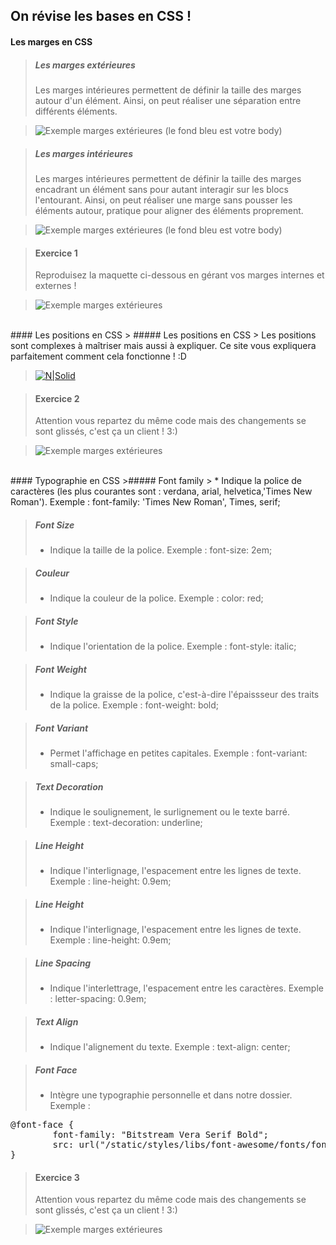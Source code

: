 ## On révise les bases en CSS !

#### Les marges en CSS
<!-- LES MARGES EXTÉRIEURES DÉFINITION -->
> ##### Les marges extérieures 
> Les marges intérieures permettent de définir la taille des marges autour d'un élément. Ainsi, on peut réaliser une séparation entre différents éléments.

> ![Exemple marges extérieures](img/marge-ex.png)
> (le fond bleu est votre body)

<!-- LES MARGES INTÉRIEURES DÉFINITION -->
> ##### Les marges intérieures
> Les marges intérieures permettent de définir la taille des marges encadrant un élément sans pour autant interagir sur les blocs l'entourant. Ainsi, on peut réaliser une marge sans pousser les éléments autour, pratique pour aligner des éléments proprement.

> ![Exemple marges extérieures](img/marge-ex2.png)
> (le fond bleu est votre body)

<!-- EXERCICE 1 -->
> #### Exercice 1
> Reproduisez la maquette ci-dessous en gérant vos marges internes et externes !

> ![Exemple marges extérieures](img/exercice1.png)

<br>
#### Les positions en CSS
<!-- POSITION FIXE -->
> ##### Les positions en CSS
> Les positions sont complexes à maîtriser mais aussi à expliquer. Ce site vous expliquera parfaitement comment cela fonctionne ! :D

>[![N|Solid](img/button.png)](http://fr.learnlayout.com/position.html)

<!-- EXERCICE 2 -->
> #### Exercice 2
> Attention vous repartez du même code mais des changements se sont glissés, c'est ça un client ! 3:)

> ![Exemple marges extérieures](img/exercice2.png)

<br>
#### Typographie en CSS
<!-- La typographie en CSS -->
>##### Font family
> * Indique la police de caractères (les plus courantes sont : verdana, arial, helvetica,'Times New Roman').
    Exemple : font-family: 'Times New Roman', Times, serif;

>##### Font Size
> * Indique la taille de la police.
    Exemple : font-size: 2em;
    
>##### Couleur
> * Indique la couleur de la police.
    Exemple : color: red;
    
>##### Font Style
> * Indique l'orientation de la police.
    Exemple : font-style: italic;
    
>##### Font Weight
> * Indique la graisse de la police, c'est-à-dire l'épaissseur des traits de la police.
    Exemple : font-weight: bold;
    
>##### Font Variant
> * Permet l'affichage en petites capitales.
    Exemple : font-variant: small-caps;
    
>##### Text Decoration
> * Indique le soulignement, le surlignement ou le texte barré.
    Exemple : text-decoration: underline;
    
>##### Line Height
> * Indique l'interlignage, l'espacement entre les lignes de texte.
    Exemple : line-height: 0.9em;
    
>##### Line Height
> * Indique l'interlignage, l'espacement entre les lignes de texte.
    Exemple : line-height: 0.9em;
    
>##### Line Spacing
> * Indique l'interlettrage, l'espacement entre les caractères.
    Exemple : letter-spacing: 0.9em;
    
>##### Text Align
> * Indique l'alignement du texte.
    Exemple : text-align: center;
    
>##### Font Face
> * Intègre une typographie personnelle et dans notre dossier.
    Exemple : 
<pre>
@font-face {
        font-family: "Bitstream Vera Serif Bold";
        src: url("/static/styles/libs/font-awesome/fonts/fontawesome-webfont.fdf491ce5ff5.woff");  
}
</pre>    


    
<!-- EXERCICE 2 -->
> #### Exercice 3
> Attention vous repartez du même code mais des changements se sont glissés, c'est ça un client ! 3:)

> ![Exemple marges extérieures](img/exercice2.png)